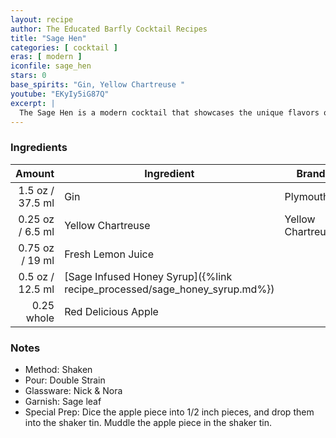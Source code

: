```yaml
---
layout: recipe
author: The Educated Barfly Cocktail Recipes
title: "Sage Hen"
categories: [ cocktail ]
eras: [ modern ]
iconfile: sage_hen
stars: 0
base_spirits: "Gin, Yellow Chartreuse "
youtube: "EKyIy5iG87Q"
excerpt: |
  The Sage Hen is a modern cocktail that showcases the unique flavors of sage and honey.
---
```


### Ingredients

|     Amount | Ingredient                                                      | Brand             |
| ---------: | --------------------------------------------------------------- | ----------------- |
|     1.5 oz / 37.5 ml | Gin                                                             | Plymouth          |
|    0.25 oz / 6.5 ml | Yellow Chartreuse                                               | Yellow Chartreuse |
|    0.75 oz / 19 ml | Fresh Lemon Juice                                               |
|     0.5 oz / 12.5 ml | [Sage Infused Honey Syrup]({%link recipe_processed/sage_honey_syrup.md%}) |
| 0.25 whole | Red Delicious Apple                                             |

### Notes

- Method: Shaken
- Pour: Double Strain
- Glassware: Nick & Nora
- Garnish: Sage leaf
- Special Prep: Dice the apple piece into 1/2 inch pieces, and drop them into the shaker tin. Muddle the apple piece in the shaker tin.
